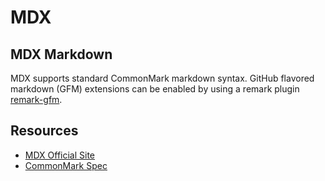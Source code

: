 # MDX

## MDX Markdown

MDX supports standard CommonMark markdown syntax. GitHub flavored markdown (GFM) extensions can be enabled by using a remark plugin [remark-gfm](https://github.com/remarkjs/remark-gfm).

## Resources

* [MDX Official Site](https://mdxjs.com)
* [CommonMark Spec](https://spec.commonmark.org)
